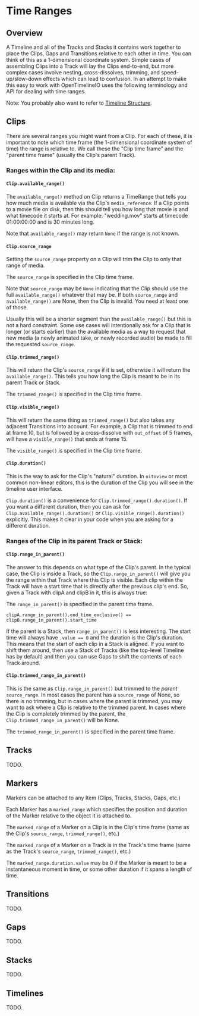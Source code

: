 # Time Ranges

## Overview

A Timeline and all of the Tracks and Stacks it contains work together to place
the Clips, Gaps and Transitions relative to each other in time. You can think
of this as a 1-dimensional coordinate system. Simple cases of assembling Clips
into a Track will lay the Clips end-to-end, but more complex cases involve
nesting, cross-dissolves, trimming, and speed-up/slow-down effects which can
lead to confusion. In an attempt to make this easy to work with OpenTimelineIO 
uses the following terminology and API for dealing with time ranges.

Note: You probably also want to refer to [Timeline Structure](otio-timeline-structure.md).

## Clips

There are several ranges you might want from a Clip. For each of these, it is
important to note which time frame (the 1-dimensional coordinate system of time)
the range is relative to. We call these the "Clip time frame" and the "parent
time frame" (usually the Clip's parent Track).

### Ranges within the Clip and its media:

#### `Clip.available_range()`

The `available_range()` method on Clip returns a TimeRange that tells you
how much media is available via the Clip's `media_reference`. If a Clip 
points to a movie file on disk, then this should tell you how long that 
movie is and what timecode it starts at. For example: "wedding.mov" starts 
at timecode 01:00:00:00 and is 30 minutes long.

Note that `available_range()` may return `None` if the range is not known.

#### `Clip.source_range`

Setting the `source_range` property on a Clip will trim the Clip to only 
that range of media.

The `source_range` is specified in the Clip time frame.

Note that `source_range` may be `None` indicating that the Clip should use
the full `available_range()` whatever that may be. If both `source_range`
and `available_range()` are None, then the Clip is invalid. You need at
least one of those.

Usually this will be a shorter segment than the `available_range()` but this
is not a hard constraint. Some use cases will intentionally ask for
a Clip that is longer (or starts earlier) than the available media as a way
to request that new media (a newly animated take, or newly recorded audio) 
be made to fill the requested `source_range`.

#### `Clip.trimmed_range()`

This will return the Clip's `source_range` if it is set, otherwise it will
return the `available_range()`. This tells you how long the Clip is meant to
be in its parent Track or Stack.

The `trimmed_range()` is specified in the Clip time frame.

#### `Clip.visible_range()`

This will return the same thing as `trimmed_range()` but also takes any 
adjacent Transitions into account. For example, a Clip that is trimmed to 
end at frame 10, but is followed by a cross-dissolve with `out_offset` of 5
frames, will have a `visible_range()` that ends at frame 15.

The `visible_range()` is specified in the Clip time frame.

#### `Clip.duration()`

This is the way to ask for the Clip's "natural" duration. In `oitoview` or
most common non-linear editors, this is the duration of the Clip you will
see in the timeline user interface.

`Clip.duration()` is a convenience for `Clip.trimmed_range().duration()`.
If you want a
different duration, then you can ask for `Clip.available_range().duration()`
or `Clip.visible_range().duration()` explicitly. This makes it clear in your
code when you are asking for a different duration.

### Ranges of the Clip in its parent Track or Stack:

#### `Clip.range_in_parent()`

The answer to this depends on what type of the Clip's parent. In the
typical case, the Clip is inside a Track, so the `Clip.range_in_parent()`
will give you the range within that Track where this Clip is visible.
Each clip within the Track will have a start time that is directly after
the previous clip's end. So, given a Track with clipA and clipB in it,
this is always true:

The `range_in_parent()` is specified in the parent time frame.

`clipA.range_in_parent().end_time_exclusive() == clipB.range_in_parent().start_time`

If the parent is a Stack, then `range_in_parent()` is less interesting. The
start time will always have `.value == 0` and the duration is the Clip's 
duration. This means that the start of each clip in a Stack is aligned. If you 
want to shift them around, then use a Stack of Tracks (like the top-level 
Timeline has by default) and then you can use Gaps to shift the contents of each
Track around.

#### `Clip.trimmed_range_in_parent()`

This is the same as `Clip.range_in_parent()` but trimmed to the *parent*
`source_range`. In most cases the parent has a `source_range` of None, so
there is no trimming, but in cases where the parent is trimmed, you may
want to ask where a Clip is relative to the trimmed parent. In cases where
the Clip is completely trimmed by the parent, the 
`Clip.trimmed_range_in_parent()` will be None.

The `trimmed_range_in_parent()` is specified in the parent time frame.

## Tracks

TODO.

## Markers

Markers can be attached to any Item (Clips, Tracks, Stacks, Gaps, etc.)

Each Marker has a `marked_range` which specifies the position and duration of
the Marker relative to the object it is attached to.

The `marked_range` of a Marker on a Clip is in the Clip's time frame (same as 
the Clip's `source_range`, `trimmed_range()`, etc.)

The `marked_range` of a Marker on a Track is in the Track's time frame (same as 
the Track's `source_range`, `trimmed_range()`, etc.)

The `marked_range.duration.value` may be 0 if the Marker is meant to be a
instantaneous moment in time, or some other duration if it spans a length of 
time.

## Transitions

TODO.

## Gaps

TODO.

## Stacks

TODO.

## Timelines

TODO.
